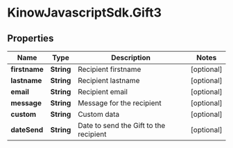 # KinowJavascriptSdk.Gift3

## Properties
Name | Type | Description | Notes
------------ | ------------- | ------------- | -------------
**firstname** | **String** | Recipient firstname | [optional] 
**lastname** | **String** | Recipient lastname | [optional] 
**email** | **String** | Recipient email | [optional] 
**message** | **String** | Message for the recipient | [optional] 
**custom** | **String** | Custom data | [optional] 
**dateSend** | **String** | Date to send the Gift to the recipient | [optional] 


